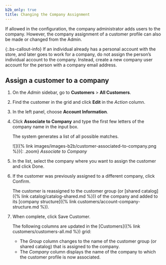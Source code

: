 ```yaml
---
b2b_only: true
title: Changing the Company Assignment
---
```


If allowed in the configuration, the company administrator adds users to the company. However, the company assignment of a customer profile can also be made or changed from the Admin.

{:.bs-callout-info}
If an individual already has a personal account with the store, and later goes to work for a company, do not assign the person’s individual account to the company. Instead, create a new company user account for the person with a company email address.

## Assign a customer to a company

1. On the _Admin_ sidebar, go to **Customers** > **All Customers**.

1. Find the customer in the grid and click **Edit** in the _Action_ column.

1. In the left panel, choose **Account Information**.

1. Click **Associate to Company** and type the first few letters of the company name in the input box.

   The system generates a list of all possible matches.

   ![]({% link images/images-b2b/customer-associated-to-company.png %}){: .zoom}
   _Associate to Company_

1. In the list, select the company where you want to assign the customer and click <span class="btn">Done</span>.

1. If the customer was previously assigned to a different company, click <span class="btn">Confirm</span>.

   The customer is reassigned to the customer group (or [shared catalog]({% link catalog/catalog-shared.md %})) of the company and added to its [company structure]({% link customers/account-company-structure.md %}).

1. When complete, click <span class="btn">Save Customer</span>.

   The following columns are updated in the [Customers]({% link customers/customers-all.md %}) grid:

   - The _Group_ column changes to the name of the customer group (or shared catalog) that is assigned to the company.
   - The _Company_ column displays the name of the company to which the customer profile is now associated.
